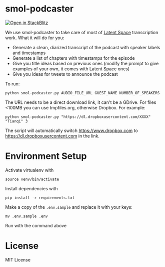 # smol-podcaster

[![Open in StackBlitz](https://developer.stackblitz.com/img/open_in_stackblitz.svg)](https://stackblitz.com/github/fanahova/smol-podcaster)

We use smol-podcaster to take care of most of [Latent Space](https://latent.space) transcription work. What it will do for you:

- Generate a clean, diarized transcript of the podcast with speaker labels and timestamps
- Generate a list of chapters with timestamps for the episode
- Give you title ideas based on previous ones (modify the prompt to give examples of your own, it comes with Latent Space ones)
- Give you ideas for tweets to announce the podcast

To run:

`python smol-podcaster.py AUDIO_FILE_URL GUEST_NAME NUMBER_OF_SPEAKERS`

The URL needs to be a direct download link, it can't be a GDrive. For files <100MB you can use tmpfiles.org, otherwise Dropbox. For example: 

`python smol-podcaster.py "https://dl.dropboxusercontent.com/XXXX" "Tianqi" 3`  

The script will automatically switch https://www.dropbox.com to https://dl.dropboxusercontent.com in the link.

# Environment Setup

Activate virtualenv with

`source venv/bin/activate`

Install dependencies with

`pip install -r requirements.txt`

Make a copy of the `.env.sample` and replace it with your keys:

`mv .env.sample .env`

Run with the command above

# License

MIT License
